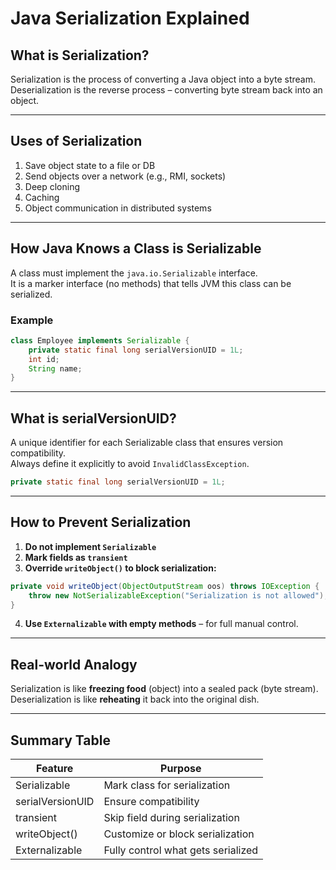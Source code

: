 # Java Serialization Explained

## What is Serialization?

Serialization is the process of converting a Java object into a byte stream.  
Deserialization is the reverse process – converting byte stream back into an object.

---

## Uses of Serialization

1. Save object state to a file or DB  
2. Send objects over a network (e.g., RMI, sockets)  
3. Deep cloning  
4. Caching  
5. Object communication in distributed systems  

---

## How Java Knows a Class is Serializable

A class must implement the `java.io.Serializable` interface.  
It is a marker interface (no methods) that tells JVM this class can be serialized.

### Example

```java
class Employee implements Serializable {
    private static final long serialVersionUID = 1L;
    int id;
    String name;
}
```

---

## What is serialVersionUID?

A unique identifier for each Serializable class that ensures version compatibility.  
Always define it explicitly to avoid `InvalidClassException`.

```java
private static final long serialVersionUID = 1L;
```

---

## How to Prevent Serialization

1. **Do not implement `Serializable`**  
2. **Mark fields as `transient`**  
3. **Override `writeObject()` to block serialization:**

```java
private void writeObject(ObjectOutputStream oos) throws IOException {
    throw new NotSerializableException("Serialization is not allowed");
}
```

4. **Use `Externalizable` with empty methods** – for full manual control.

---

## Real-world Analogy

Serialization is like **freezing food** (object) into a sealed pack (byte stream).  
Deserialization is like **reheating** it back into the original dish.

---

## Summary Table

| Feature            | Purpose                                 |
|--------------------|------------------------------------------|
| Serializable       | Mark class for serialization             |
| serialVersionUID   | Ensure compatibility                     |
| transient          | Skip field during serialization          |
| writeObject()      | Customize or block serialization         |
| Externalizable     | Fully control what gets serialized       |

